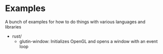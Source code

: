 # Examples
A bunch of examples for how to do things with various languages and libraries

- rust/
    - glutin-window: Initializes OpenGL and opens a window with an event loop

